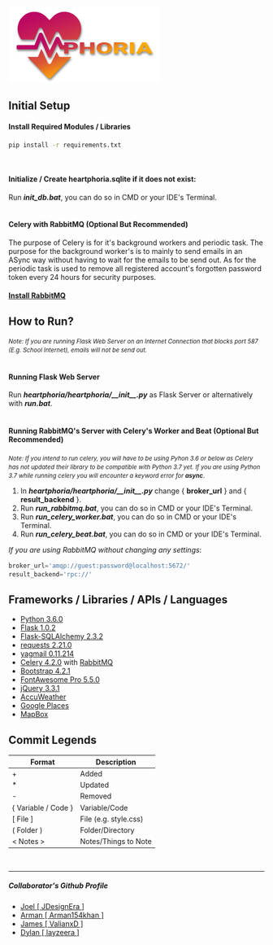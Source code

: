 <img src="heartphoria/static/images/logo/heartphoria_colored.png" />

Initial Setup
------
#### Install Required Modules / Libraries
```cmd
pip install -r requirements.txt
```
<br>

#### Initialize / Create heartphoria.sqlite if it does not exist:
Run ***init_db.bat***, you can do so in CMD or your IDE's Terminal.
<br><br>

#### Celery with RabbitMQ (Optional But Recommended)
The purpose of Celery is for it's background workers and periodic task.
The purpose for the background worker's is to mainly to send emails in an ASync way without having to
wait for the emails to be send out.
As for the periodic task is used to remove all registered account's forgotten password token every 24 hours for security purposes.
#### <a href="https://www.rabbitmq.com/download.html">Install RabbitMQ</a>


How to Run?
------
<small>*Note: If you are running Flask Web Server on an Internet Connection that blocks port 587 (E.g. School Internet), emails will not be send out.*</small>
<br><br>

#### Running Flask Web Server
Run ***heartphoria/heartphoria/\_\_init\_\_.py*** as Flask Server or alternatively with ***run.bat***.
<br><br>

#### Running RabbitMQ's Server with Celery's Worker and Beat (Optional But Recommended)
<small>*Note: If you intend to run celery, you will have to be using Pyhon 3.6 or below
as Celery has not updated their library to be compatible with Python 3.7 yet.
If you are using Python 3.7 while running celery you will encounter a keyword error for **async***.</small>

1. In ***heartphoria/heartphoria/\_\_init\_\_.py*** change { **broker_url** } and { **result_backend** }.
2. Run ***run_rabbitmq.bat***, you can do so in CMD or your IDE's Terminal.
3. Run ***run_celery_worker.bat***, you can do so in CMD or your IDE's Terminal.
4. Run ***run_celery_beat.bat***, you can do so in CMD or your IDE's Terminal.

*If you are using RabbitMQ without changing any settings*:
```python
broker_url='amqp://guest:password@localhost:5672/'
result_backend='rpc://'
```


Frameworks / Libraries / APIs / Languages
------
* [Python 3.6.0](https://www.python.org/)
* [Flask 1.0.2](http://flask.pocoo.org/)
* [Flask-SQLAlchemy 2.3.2](http://flask-sqlalchemy.pocoo.org)
* [requests 2.21.0](https://github.com/requests/requests/)
* [yagmail 0.11.214](https://github.com/kootenpv/yagmail)
* [Celery 4.2.0](http://docs.celeryproject.org/en/latest/index.html) with [RabbitMQ](https://www.rabbitmq.com/)
* [Bootstrap 4.2.1](https://getbootstrap.com/)
* [FontAwesome Pro 5.5.0](https://fontawesome.com/)
* [jQuery 3.3.1](https://code.jquery.com/)
* [AccuWeather](https://developer.accuweather.com)
* [Google Places](https://cloud.google.com/maps-platform/places/)
* [MapBox](https://www.mapbox.com/)


Commit Legends
------
| Format | Description |
|--------|-------------|
| + | Added |
| * | Updated |
| - | Removed |
| { Variable / Code } | Variable/Code
| \[ File ] | File (e.g. style.css) |
| ( Folder ) | Folder/Directory |
| < Notes > | Notes/Things to Note |
<br>

------
##### Collaborator's Github Profile
* [Joel [ JDesignEra ]](https://github.com/JDesignEra)
* [Arman [ Arman154khan ]](https://github.com/Arman154khan)
* [James [ ValianxD ]](https://github.com/ValianxD)
* [Dylan [ layzeera ]](https://github.com/layzeera)
